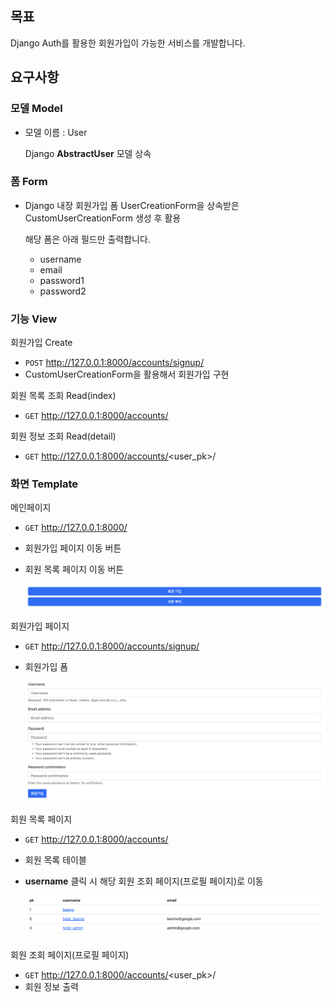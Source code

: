 ## 목표

Django Auth를 활용한 회원가입이 가능한 서비스를 개발합니다.

## 요구사항

### 모델 Model

- 모델 이름 : User

  Django **AbstractUser** 모델 상속

### **폼 Form**

- Django 내장 회원가입 폼 UserCreationForm을 상속받은 CustomUserCreationForm 생성 후 활용

  해당 폼은 아래 필드만 출력합니다.

  - username
  - email
  - password1
  - password2

### 기능 View

회원가입 Create

- `POST` http://127.0.0.1:8000/accounts/signup/
- CustomUserCreationForm을 활용해서 회원가입 구현

회원 목록 조회 Read(index)

- `GET` http://127.0.0.1:8000/accounts/

회원 정보 조회 Read(detail)

- `GET` http://127.0.0.1:8000/accounts/<user_pk>/

### 화면 Template

메인페이지

- `GET` http://127.0.0.1:8000/

- 회원가입 페이지 이동 버튼

- 회원 목록 페이지 이동 버튼

  ![Untitled](README.assets/Untitled.png)

회원가입 페이지

- `GET` http://127.0.0.1:8000/accounts/signup/

- 회원가입 폼 

  ![Untitled1](README.assets/Untitled1.png)

회원 목록 페이지

- `GET` http://127.0.0.1:8000/accounts/

- 회원 목록 테이블

- **username** 클릭 시 해당 회원 조회 페이지(프로필 페이지)로 이동

  ![Untitled2](README.assets/Untitled2.png)

회원 조회 페이지(프로필 페이지)

- `GET` http://127.0.0.1:8000/accounts/<user_pk>/
- 회원 정보 출력